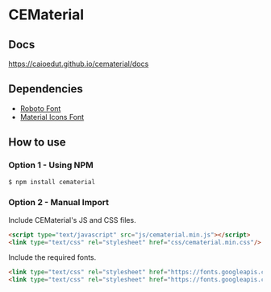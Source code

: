 # CEMaterial

## Docs
https://caioedut.github.io/cematerial/docs

## Dependencies
- [Roboto Font](https://github.com/google/roboto)
- [Material Icons Font](https://google.github.io/material-design-icons/)

## How to use

### Option 1 - Using NPM
```sh
$ npm install cematerial
```

### Option 2 - Manual Import
Include CEMaterial's JS and CSS files.

```html
<script type="text/javascript" src="js/cematerial.min.js"></script>
<link type="text/css" rel="stylesheet" href="css/cematerial.min.css"/>
```

Include the required fonts.

```html
<link type="text/css" rel="stylesheet" href="https://fonts.googleapis.com/css?family=Roboto:300,400,500,700"/>
<link type="text/css" rel="stylesheet" href="https://fonts.googleapis.com/icon?family=Material+Icons"/>
```
